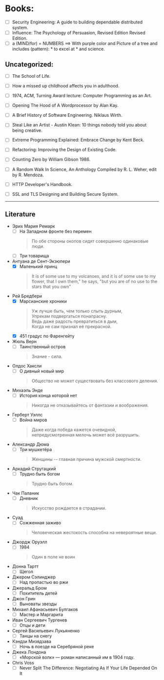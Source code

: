 # Books:

- [ ] Security Engineering: A guide to building dependable distributed system.
- [ ] Influence: The Psychology of Persuasion, Revised Edition Revised Edition.
- [ ] a (MIND/for) = NUMBERS ==> With purple color and Picture of a tree and includes (pattern): * to excel at * and science.

## Uncategorized:
- [ ] The School of Life.
- [ ] How a missed up childhood affects you in adulthood.
- [ ] 1974, ACM, Turning Award lecture: Computer Programming as an Art.
- [ ] Opening The Hood of A Wordprocessor by Alan Kay.
- [ ] A Brief History of Software Engineering. Niklaus Wirth.
- [ ] Steal Like an Artist - Austin Klean: 10 things nobody told you about being creative.
- [ ] Extreme Programming Explained: Embrace Change by Kent Beck.
- [ ] Refactoring: Improving the Design of Existing Code.
- [ ] Counting Zero by William Gibson 1986.
- [ ] A Random Walk In Science, An Anthology Compiled by R. L. Weher, edit by R. Mendoza.
- [ ] HTTP Developer's Handbook.
- [ ] SSL and TLS Designing and Building Secure System.


----------------------------

## Literature

- Эрих Мария Ремарк
    - [ ] На Западном фронте без перемен
        > По обе стороны окопов сидят совершенно одинаковые люди.
    - [ ] Три товарища
- Антуана де Сент-Экзюпери
    - [x] Маленький принц
        > It is of some use to my volcanoes, and it is of some use to my flower, that I own them," he says, "but you are of no use to the stars that you own"
- Рей Бредбери
    - [x] Марсианские хроники
        > Уж лучше быть, чем только слыть дурным,\
        > Упрекам подвергаться понапрасну.\
        > Ведь даже радость превратиться в дым,\
        > Когда не сам признал её прекрасной.
    - [x] 451 градус по Фаренгейту

- Жюль Верн
    - [ ] Таинственный остров
        > Знание - сила.
- Олдос Хаксли
    - [ ] О дивный новый мир
        > Общество не может существовать без классового деления.
- Михаэль Энде
    - [ ] История конца которой нет
        > Никогда не отказывайтесь от фантазии и воображения.
- Герберт Уэллс
    - [ ] Война миров
        > Даже когда победа кажется очевидной, непредусмотренная мелочь может всё разрушить.
- Александр Дюма
    - [ ] Три мушкетёра
        > Женщины -- главная причина мужской смертности.
- Аркадий Стругацкий
    - [ ] Трудно быть богом
        > Трудно быть богом.
- Чак Паланик
    - [ ] Дневник
        > Искусство рождается в страдании.
- Суад
    - [ ] Сожженная заживо
        > Человеческая жестокость способна на невероятные вещи.
- Джордж Оруэлл
    - [ ] 1984
        > Один в поле не воин
- Донна Тартт
    - [ ] Щегол 
- Джером Сэлинджер
    - [ ] Над пропастью во ржи
- Джеральд Бром
    - [ ] Похититель детей
- Джон Грин
    - [ ] Выноваты звезды
- Михаил Афанасьевич Булгаков
    - [ ] Мастер и Маргарита
- Иван Сергеевич Тургенев
    - [ ] Отцы и дети
- Сергей Васильевич Лукьяненко
    - [ ] Танцы на снегу
- Кэндзи Мизядзава
    - [ ] Ночь в поезде на Серебряной реке
- Джека Лондона
    - [ ] «Морской волк» — роман  написанный им в 1904 году.
- Chris Voss
    - [ ] Never Split The Difference: Negotiating As If Your Life Depended On It
